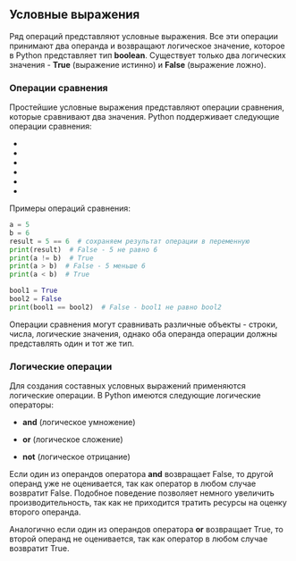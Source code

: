 ## Условные выражения

Ряд операций представляют условные выражения. Все эти операции принимают два операнда и возвращают логическое значение, которое в Python представляет тип **boolean**. 
Существует только два логических значения - **True** (выражение истинно) и **False** (выражение ложно).

### Операции сравнения

Простейшие условные выражения представляют операции сравнения, которые сравнивают два значения. Python поддерживает следующие операции сравнения:

- 

- 

- 

- 

- 

- 

Примеры операций сравнения:

```py
a = 5
b = 6
result = 5 == 6  # сохраняем результат операции в переменную
print(result)  # False - 5 не равно 6
print(a != b)  # True
print(a > b)  # False - 5 меньше 6
print(a < b)  # True

bool1 = True
bool2 = False
print(bool1 == bool2)  # False - bool1 не равно bool2
```

Операции сравнения могут сравнивать различные объекты - строки, числа, логические значения, однако оба операнда операции должны представлять один и тот же тип.

### Логические операции

Для создания составных условных выражений применяются логические операции. В Python имеются следующие логические операторы:

- **and** (логическое умножение)

- **or** (логическое сложение)

- **not** (логическое отрицание)

Если один из операндов оператора **and** возвращает False, то другой операнд уже не оценивается, так как оператор в любом случае возвратит False. 
Подобное поведение позволяет немного увеличить производительность, так как не приходится тратить ресурсы на оценку второго операнда.

Аналогично если один из операндов оператора **or** возвращает True, то второй операнд не оценивается, так как оператор в любом случае возвратит True.

